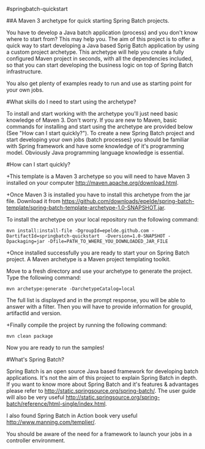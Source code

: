 #springbatch-quickstart

##A Maven 3 archetype for quick starting Spring Batch projects.

You have to develop a Java batch application (process) and you don't know where to start from? This may help you. The aim of this project is to offer a quick way to start developing a Java based Sprig Batch application by using a custom project archetype. This archetype will help you create a fully configured Maven project in seconds, with all the dependencies included, so that you can start developing the business logic on top of Spring Batch infrastructure.

You also get plenty of examples ready to run and use as starting point for your own jobs.


#What skills do I need to start using the archetype?

To install and start working with the archetype you'll just need basic knowledge of Maven 3. Don't worry. If you are new to Maven, basic commands for installing and start using the archetype are provided below (See "How can I start quickly?"). To create a new Spring Batch project and start developing your own jobs (batch processes) you should be familiar with Spring framework and have some knowledge of it's programming model. Obviously Java programming language knowledge is essential.


#How can I start quickly?

+This template is a Maven 3 archetype so you will need to have Maven 3 installed on your computer http://maven.apache.org/download.html.

+Once Maven 3 is installed you have to install this archetype from the jar file. Download it from https://github.com/downloads/epelde/spring-batch-template/spring-batch-template-archetype-1.0-SNAPSHOT.jar.

To install the archetype on your local repository run the following command:

`mvn install:install-file -DgroupId=epelde.github.com -DartifactId=springbatch-quickstart 
-Dversion=1.0-SNAPSHOT -Dpackaging=jar -Dfile=PATH_TO_WHERE_YOU_DOWNLOADED_JAR_FILE`

+Once installed successfully you are ready to start your on Spring Batch project. A Maven archetype is a Maven project templating toolkit.

Move to a fresh directory and use your archetype to generate the project. Type the following command:

`mvn archetype:generate -DarchetypeCatalog=local`

The full list is displayed and in the prompt response, you will be able to answer with a filter. Then you will have to provide information for groupId, artifactId and version.

+Finally compile the project by running the following command:

`mvn clean package`

Now you are ready to run  the samples!


#What's Spring Batch?

Spring Batch is an open source Java based framework for developing batch applications. It's not the aim of this project to explain Spring Batch in depth. If you want to know more about Spring Batch and it's features & advantages please refer to http://static.springsource.org/spring-batch/. The user guide will also be very useful http://static.springsource.org/spring-batch/reference/html-single/index.html.

I also found Spring Batch in Action book very useful http://www.manning.com/templier/.

You should be aware of the need for a framework to launch your jobs in a controller environment.